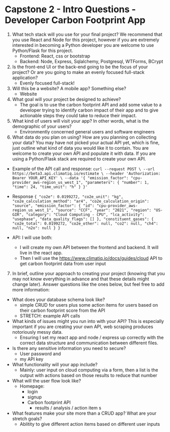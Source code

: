 #  Capstone 2 - Intro Questions - Developer Carbon Footprint App

1. What tech stack will you use for your final project? We recommend that you use
React and Node for this project, however if you are extremely interested in
becoming a Python developer you are welcome to use Python/Flask for this
project.
    - Frontend: React, css or bootstrap
    - Backend: Node, Express, Sqlalchemy, Postgresql, WTForms, BCrypt
2. Is the front-end UI or the back-end going to be the focus of your project? Or are
you going to make an evenly focused full-stack application?
    - Evenly focused full-stack!
3. Will this be a website? A mobile app? Something else?
    - Website
4. What goal will your project be designed to achieve?
    - The goal is to use the carbon footprint API and add some value to a developer trying to identify carbon impact of their app and to give actionable steps they could take to reduce their impact.
5. What kind of users will visit your app? In other words, what is the demographic of
your users?
    - Environmently concerned general users and software engineers 
6. What data do you plan on using? How are you planning on collecting your data?
You may have not picked your actual API yet, which is fine, just outline what kind
of data you would like it to contain. You are welcome to create your own API and
populate it with data. If you are using a Python/Flask stack are required to create
your own API.
- Example of the API call and response:
`curl --request POST \
  --url https://beta3.api.climatiq.io/estimate \
  --header 'Authorization: Bearer YOUR_API_KEY' \
  --data '{
    "emission_factor": "cpu-provider_aws-region_us_west_1",
    "parameters": {
        "number": 1,
        "time": 24,
        "time_unit": "h"
    }
}'`

- Response
`{
    "co2e": 0.0199272,
    "co2e_unit": "kg",
    "co2e_calculation_method": "ar4",
    "co2e_calculation_origin": "source",
    "emission_factor": {
        "id": "cpu-provider_aws-region_us_west_1",
        "source": "CCF",
        "year": "2021",
        "region": "US-GIR",
        "category": "Cloud Computing - CPU",
        "lca_activity": "usephase",
        "data_quality_flags": []
    },
    "constituent_gases": {
        "co2e_total": 0.0199272,
        "co2e_other": null,
        "co2": null,
        "ch4": null,
        "n2o": null
    }
} `
- API: I will use both: 
     - I will create my own API between the frontend and backend. It will live in the react app. 
     - Then I will use the https://www.climatiq.io/docs/guides/cloud API to get carbon footprint data from user input

7. In brief, outline your approach to creating your project (knowing that you may not
know everything in advance and that these details might change later). Answer
questions like the ones below, but feel free to add more information:
- What does your database schema look like?
    - simple CRUD for users plus some action items for users based on their carbon footprint score from the API
    - STRETCH: example API calls
- What kinds of issues might you run into with your API? This is especially important if you are creating your own API, web scraping produces notoriously messy data.
    - Ensuring I set my react app and node / express up correctly with the correct data structure and communication between different files.
- Is there any sensitive information you need to secure?
    - User password and 
    - my API key
- What functionality will your app include?
    - Mainly: user input on cloud computing via a form, then a list is the output with actions based on those results to reduce that number
- What will the user flow look like?
    - Homepage:
        - login
        - signup
        - Carbon footprint API
            - results / analysis / action item s
- What features make your site more than a CRUD app? What are your
stretch goals?
    - Ablitity to give different action items based on different user inputs